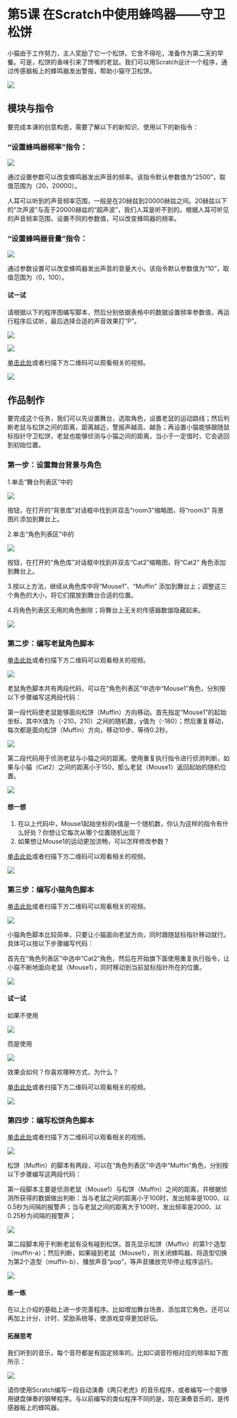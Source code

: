 # 第5课 在Scratch中使用蜂鸣器——守卫松饼

小猫由于工作努力，主人奖励了它一个松饼。它舍不得吃，准备作为第二天的早餐。可是，松饼的香味引来了馋嘴的老鼠。我们可以用Scratch设计一个程序，通过传感器板上的蜂鸣器发出警报，帮助小猫守卫松饼。

![](../../.gitbook/assets/scratch-sensor5-1.png)

## 模块与指令

要完成本课的创意构思，需要了解以下的新知识、使用以下的新指令：

### “设置蜂鸣器频率”指令：

![](../../.gitbook/assets/scratch-sensor5-3.png)

通过设置参数可以改变蜂鸣器发出声音的频率。该指令默认参数值为“2500”，取值范围为（20，20000）。

人耳可以听到的声音频率范围，一般是在20赫兹到20000赫兹之间。20赫兹以下的“次声波”与高于20000赫兹的“超声波”，我们人耳是听不到的。根据人耳可听见的声音频率范围，设置不同的参数值，可以改变蜂鸣器的频率。

### “设置蜂鸣器音量”指令：

![](../../.gitbook/assets/scratch-sensor5-4.png)

通过参数设置可以改变蜂鸣器发出声音的音量大小。该指令默认参数值为“10”，取值范围为（0，100）。

#### 试一试

请根据以下的程序图编写脚本，然后分别依据表格中的数据设置频率参数值，再运行程序后试听，最后选择合适的声音效果打“P”。

![](../../.gitbook/assets/scratch-sensor5-5.png)

![](../../.gitbook/assets/scratch-sensor5-b1.png)

[单击此处](http://www.haohaodada.com/video/b10501)或者扫描下方二维码可以观看相关的视频。

![](../../.gitbook/assets/scratch-sensor5-7.png)

## 作品制作

要完成这个任务，我们可以先设置舞台，选取角色，设置老鼠的运动路线；然后判断老鼠与松饼之间的距离，距离越近，警报声越高、越急；再设置小猫能够跟随鼠标指针守卫松饼，老鼠也能够侦测与小猫之间的距离，当小于一定值时，它会逃回到初始位置。

### 第一步：设置舞台背景与角色

1.单击“舞台列表区”中的

![](../../.gitbook/assets/scratch-sensor5-8.png)

按钮，在打开的“背景库”对话框中找到并双击“room3”缩略图，将“room3” 背景图片添加到舞台上。

2.单击“角色列表区”中的

![](../../.gitbook/assets/scratch-sensor5-9.png)

按钮，在打开的“角色库”对话框中找到并双击“Cat2”缩略图，将“Cat2” 角色添加到舞台上。

3.按以上方法，继续从角色库中将“Mouse1”、“Muffin” 添加到舞台上；调整这三个角色的大小，将它们摆放到舞台合适的位置。

4.将角色列表区无用的角色删除；将舞台上无关的传感器数值隐藏起来。

![](../../.gitbook/assets/scratch-sensor5-10.png)

### 第二步：编写老鼠角色脚本

[单击此处](http://www.haohaodada.com/video/b10502)或者扫描下方二维码可以观看相关的视频。

![](../../.gitbook/assets/scratch-sensor5-11.png)

老鼠角色脚本共有两段代码，可以在“角色列表区”中选中“Mouse1”角色，分别按以下步骤编写这两段代码：

第一段代码使老鼠能够面向松饼（Muffin）方向移动。首先指定“Mouse1”的起始坐标，其中X值为（-210，210）之间的随机数，y值为（-180）；然后重复移动，每次都是面向松饼（Muffin）方向，移动10步、等待0.2秒。

![](../../.gitbook/assets/scratch-sensor5-12.png)

第二段代码用于侦测老鼠与小猫之间的距离。使用重复执行指令进行侦测判断，如果与小猫（Cat2）之间的距离小于150，那么老鼠（Mouse1）返回起始的随机位置。

![](../../.gitbook/assets/scratch-sensor5-13.png)

#### 想一想

1. 在以上代码中，Mouse1起始坐标的x值是一个随机数，你认为这样的指令有什么好处？你想让它每次从哪个位置随机出现？
2. 如果想让Mouse1的运动更加流畅，可以怎样修改参数？

[单击此处](http://www.haohaodada.com/video/b10503)或者扫描下方二维码可以观看相关的视频。

![](../../.gitbook/assets/scratch-sensor5-14.png)

### 第三步：编写小猫角色脚本

[单击此处](http://www.haohaodada.com/video/b10504)或者扫描下方二维码可以观看相关的视频。

![](../../.gitbook/assets/scratch-sensor5-15.png)

小猫角色脚本比较简单，只要让小猫面向老鼠方向，同时跟随鼠标指针移动就行。具体可以按以下步骤编写代码：

首先在“角色列表区”中选中“Cat2”角色，然后在开始旗下面使用重复执行指令，让小猫不断地面向老鼠（Mouse1），同时移动到当前鼠标指针所在的位置。

![](../../.gitbook/assets/scratch-sensor5-16.png)

#### 试一试

如果不使用

![](../../.gitbook/assets/scratch-sensor5-17.png)

而是使用

![](../../.gitbook/assets/scratch-sensor5-18.png)

效果会如何？你喜欢哪种方式，为什么？

[单击此处](http://www.haohaodada.com/video/b10505)或者扫描下方二维码可以观看相关的视频。

![](../../.gitbook/assets/scratch-sensor5-19.png)

### 第四步：编写松饼角色脚本

[单击此处](http://www.haohaodada.com/video/b10506)或者扫描下方二维码可以观看相关的视频。

![](../../.gitbook/assets/scratch-sensor5-20.png)

松饼（Muffin）的脚本有两段，可以在“角色列表区”中选中“Muffin”角色，分别按以下步骤编写这两段代码：

第一段脚本主要是侦测老鼠（Mouse1）与松饼（Muffin）之间的距离，并根据侦测所获得的数据做出判断：当与老鼠之间的距离小于100时，发出频率是1000、以0.5秒为间隔的报警声；当与老鼠之间的距离大于100时，发出频率是2000、以0.25秒为间隔的报警声；

![](../../.gitbook/assets/scratch-sensor5-21.png)

第二段脚本用于判断老鼠有没有碰到松饼。首先显示松饼（Muffin）的第1个造型（muffin-a）；然后判断，如果碰到老鼠（Mouse1），则关闭蜂鸣器、将造型切换为第2个造型（muffin-b）、播放声音“pop”，等声音播放完毕停止程序运行。

![](../../.gitbook/assets/scratch-sensor5-22.png)

#### 练一练

在以上介绍的基础上进一步完善程序。比如增加舞台场景、添加其它角色，还可以再加上计分、计时、奖励系统等，使游戏变得更加好玩。

#### 拓展思考

我们听到的音乐，每个音符都是有固定频率的，比如C调音符相对应的频率如下图所示：

![](../../.gitbook/assets/scratch-sensor5-23.png)

请你使用Scratch编写一段自动演奏《两只老虎》的音乐程序，或者编写一个能够用键盘弹奏的钢琴程序。与以前编写的类似程序不同的是，现在演奏音乐的，是传感器板上的蜂鸣器。


